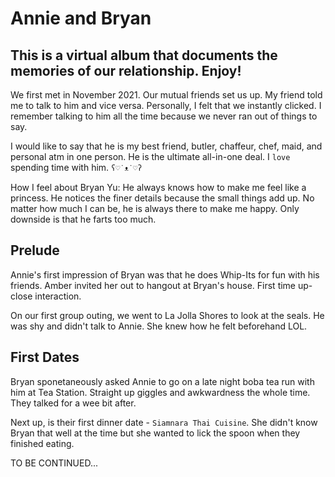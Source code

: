 # Annie and Bryan
## This is a virtual album that documents the memories of our relationship. Enjoy!

We first met in November 2021. Our mutual friends set us up. My friend told me to talk to him and vice versa. Personally, I felt that we instantly clicked. I remember talking to him all the time because we never ran out of things to say.

I would like to say that he is my best friend, butler, chaffeur, chef, maid, and personal atm in one person. He is the ultimate all-in-one deal. I `love` spending time with him.
`ʕ♡˙ᴥ˙♡ʔ`

How I feel about Bryan Yu:
He always knows how to make me feel like a princess. He notices the finer details because the small things add up. No matter how much I can be, he is always there to make me happy. Only downside is that he farts too much.

## Prelude
Annie's first impression of Bryan was that he does Whip-Its for fun with his friends. Amber invited her out to hangout at Bryan's house. First time up-close interaction.


On our first group outing, we went to La Jolla Shores to look at the seals. He was shy and didn't talk to Annie. She knew how he felt beforehand LOL.

## First Dates
Bryan sponetaneously asked Annie to go on a late night boba tea run with him at Tea Station. Straight up giggles and awkwardness the whole time. They talked for a wee bit after.

Next up, is their first dinner date - `Siamnara Thai Cuisine`. She didn't know Bryan that well at the time but she wanted to lick the spoon when they finished eating. 

TO BE CONTINUED...




